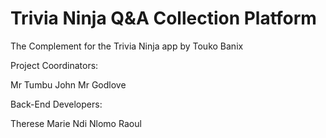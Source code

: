 # Trivia Ninja Q&A Collection Platform
The Complement for the Trivia Ninja app by Touko Banix

Project Coordinators:

Mr Tumbu John
Mr Godlove

Back-End Developers:

Therese Marie
Ndi Nlomo Raoul


